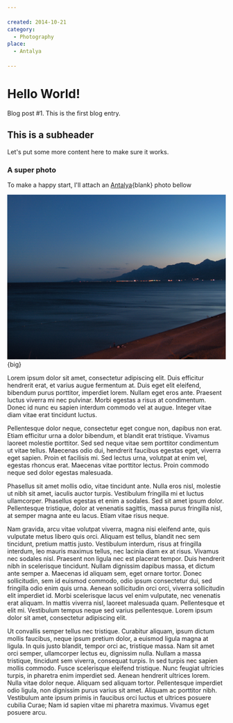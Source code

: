 ```yaml
---

created: 2014-10-21
category:
  - Photography
place:
  - Antalya
  
---
```


# Hello World!

Blog post #1. This is the first blog entry.

## This is a subheader

Let's put some more content here to make sure it works.

### A super photo

To make a happy start, I'll attach an [Antalya](//antalya.bel.tr){blank} photo bellow

![Konyaaltı Beach, Antalya](konyaalti.jpg){big}


Lorem ipsum dolor sit amet, consectetur adipiscing elit. Duis efficitur hendrerit erat, et varius augue fermentum at. Duis eget elit eleifend, bibendum purus porttitor, imperdiet lorem. Nullam eget eros ante. Praesent luctus viverra mi nec pulvinar. Morbi egestas a risus at condimentum. Donec id nunc eu sapien interdum commodo vel at augue. Integer vitae diam vitae erat tincidunt luctus.

Pellentesque dolor neque, consectetur eget congue non, dapibus non erat. Etiam efficitur urna a dolor bibendum, et blandit erat tristique. Vivamus laoreet molestie porttitor. Sed sed neque vitae sem porttitor condimentum ut vitae tellus. Maecenas odio dui, hendrerit faucibus egestas eget, viverra eget sapien. Proin et facilisis mi. Sed lectus urna, volutpat at enim vel, egestas rhoncus erat. Maecenas vitae porttitor lectus. Proin commodo neque sed dolor egestas malesuada.

Phasellus sit amet mollis odio, vitae tincidunt ante. Nulla eros nisl, molestie ut nibh sit amet, iaculis auctor turpis. Vestibulum fringilla mi et luctus ullamcorper. Phasellus egestas et enim a sodales. Sed sit amet ipsum dolor. Pellentesque tristique, dolor at venenatis sagittis, massa purus fringilla nisl, at semper magna ante eu lacus. Etiam vitae risus neque.

Nam gravida, arcu vitae volutpat viverra, magna nisi eleifend ante, quis vulputate metus libero quis orci. Aliquam est tellus, blandit nec sem tincidunt, pretium mattis justo. Vestibulum interdum, risus at fringilla interdum, leo mauris maximus tellus, nec lacinia diam ex at risus. Vivamus nec sodales nisl. Praesent non ligula nec est placerat tempor. Duis hendrerit nibh in scelerisque tincidunt. Nullam dignissim dapibus massa, et dictum ante semper a. Maecenas id aliquam sem, eget ornare tortor. Donec sollicitudin, sem id euismod commodo, odio ipsum consectetur dui, sed fringilla odio enim quis urna. Aenean sollicitudin orci orci, viverra sollicitudin elit imperdiet id. Morbi scelerisque lacus vel enim vulputate, nec venenatis erat aliquam. In mattis viverra nisl, laoreet malesuada quam. Pellentesque et elit mi. Vestibulum tempus neque sed varius pellentesque. Lorem ipsum dolor sit amet, consectetur adipiscing elit.

Ut convallis semper tellus nec tristique. Curabitur aliquam, ipsum dictum mollis faucibus, neque ipsum pretium dolor, a euismod ligula magna at ligula. In quis justo blandit, tempor orci ac, tristique massa. Nam sit amet orci semper, ullamcorper lectus eu, dignissim nulla. Nullam a massa tristique, tincidunt sem viverra, consequat turpis. In sed turpis nec sapien mollis commodo. Fusce scelerisque eleifend tristique. Nunc feugiat ultricies turpis, in pharetra enim imperdiet sed. Aenean hendrerit ultrices lorem. Nulla vitae dolor neque. Aliquam sed aliquam tortor. Pellentesque imperdiet odio ligula, non dignissim purus varius sit amet. Aliquam ac porttitor nibh. Vestibulum ante ipsum primis in faucibus orci luctus et ultrices posuere cubilia Curae; Nam id sapien vitae mi pharetra maximus. Vivamus eget posuere arcu.

